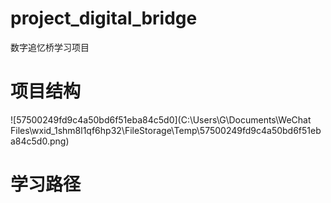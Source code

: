 # project_digital_bridge
 数字追忆桥学习项目

# 项目结构



![57500249fd9c4a50bd6f51eba84c5d0](C:\Users\G\Documents\WeChat Files\wxid_1shm8l1qf6hp32\FileStorage\Temp\57500249fd9c4a50bd6f51eba84c5d0.png)

# 学习路径

